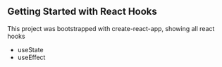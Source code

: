 ## Getting Started with React Hooks

This project was bootstrapped with create-react-app, showing all react hooks 

* useState
* useEffect


